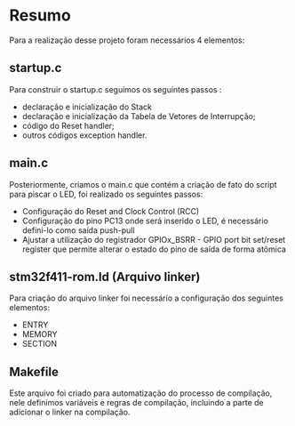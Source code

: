 # Resumo
Para a realização desse projeto foram necessários 4 elementos:

## startup.c
Para construir o startup.c seguimos os seguintes passos :
* declaração e inicialização do Stack
* declaração e inicialização da Tabela de Vetores de Interrupção;
* código do Reset handler;
* outros códigos exception handler.

  
## main.c
Posteriormente, criamos o main.c que contém a criação de fato do script para piscar o LED, foi realizado os seguintes passos:
* Configuração do Reset and Clock Control (RCC)
* Configuração do pino PC13 onde será inserido o LED, é necessário defini-lo como saída push-pull
* Ajustar a utilização do registrador GPIOx_BSRR - GPIO port bit set/reset register que permite alterar o estado do pino de saída de forma atômica

## stm32f411-rom.ld (Arquivo linker)
  
Para criação do arquivo linker foi necessário a configuração dos seguintes elementos:
  
* ENTRY
* MEMORY
* SECTION
    
## Makefile
  
Este arquivo foi criado para automatização do processo de compilação, nele definimos variáveis e regras de compilação, incluindo a parte de adicionar o linker na compilação.
  
 
